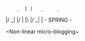        _  | |   _     _ 
 |/ _| |/  | |\ |/ _|   |
             - SPRING -

~Non-linear micro-blogging~                        

